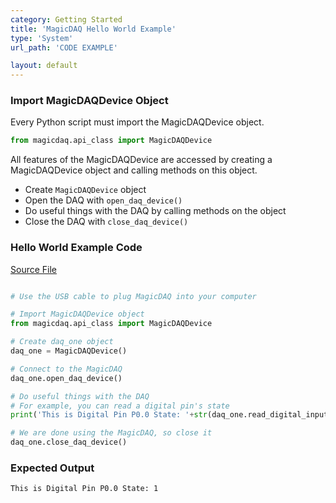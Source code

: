```yaml
---
category: Getting Started
title: 'MagicDAQ Hello World Example'
type: 'System'
url_path: 'CODE EXAMPLE'

layout: default
---
```


### Import MagicDAQDevice Object
Every Python script must import the MagicDAQDevice object. 

```python
from magicdaq.api_class import MagicDAQDevice
```

All features of the MagicDAQDevice are accessed by creating a MagicDAQDevice object and calling methods on this object.
* Create `MagicDAQDevice` object
* Open the DAQ with `open_daq_device()`
* Do useful things with the DAQ by calling methods on the object
* Close the DAQ with `close_daq_device()`

### Hello World Example Code

[Source File](https://github.com/MagicDAQ/magicdaq_docs/tree/master/example_python_files)

```python

# Use the USB cable to plug MagicDAQ into your computer

# Import MagicDAQDevice object
from magicdaq.api_class import MagicDAQDevice

# Create daq_one object
daq_one = MagicDAQDevice()

# Connect to the MagicDAQ
daq_one.open_daq_device()

# Do useful things with the DAQ
# For example, you can read a digital pin's state
print('This is Digital Pin P0.0 State: '+str(daq_one.read_digital_input(0)))

# We are done using the MagicDAQ, so close it
daq_one.close_daq_device()

```

### Expected Output

```
This is Digital Pin P0.0 State: 1
```